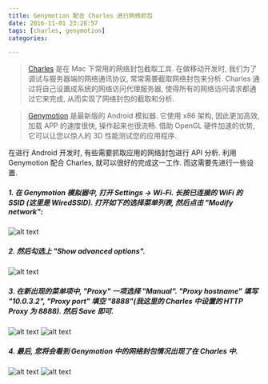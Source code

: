 ```yaml
---
title: Genymotion 配合 Charles 进行网络抓包
date: 2016-11-01 23:28:57
tags: [charles, genymotion]
categories:

---
```



> [Charles](https://www.charlesproxy.com) 是在 Mac 下常用的网络封包截取工具. 在做移动开发时, 我们为了调试与服务器端的网络通讯协议, 常常需要截取网络封包来分析. Charles 通过将自己设置成系统的网络访问代理服务器, 使得所有的网络访问请求都通过它来完成, 从而实现了网络封包的截取和分析.

> [Genymotion](http://www.genymotion.net) 是最新版的 Android 模拟器. 它使用 x86 架构, 因此更加高效, 加载 APP 的速度很快, 操作起来也很流畅. 借助 OpenGL 硬件加速的优势, 它可以让您以惊人的 3D 性能测试您的应用程序.

在进行 Android 开发时, 有些需要抓取应用的网络封包进行 API 分析. 利用 Genymotion 配合 Charles, 就可以很好的完成这一工作. 而这需要先进行一些设置.

<!-- more -->

##### 1. 在 Genymotion 模拟器中, 打开 Settings -> Wi-Fi. 长按已连接的 WiFi 的 SSID (这里是 WiredSSID). 打开如下的选择菜单列表, 然后点击 "Modify network":
![alt text][image-001]

##### 2. 然后勾选上 "Show advanced options".
![alt text][image-002]

##### 3. 在新出现的菜单项中, "Proxy" 一项选择 "Manual". "Proxy hostname" 填写 "10.0.3.2", "Proxy port" 填空 "8888"(我这里的 Charles 中设置的 HTTP Proxy 为 8888). 然后 Save 即可.
![alt text][image-003]
![alt text][image-004]

##### 4. 最后, 您将会看到 Genymotion 中的网络封包情况出现了在 Charles 中.
![alt text][image-005]
![alt text][image-006]

[image-001]: http://sai628-blog-image.oss-cn-shenzhen.aliyuncs.com/genymotion-setup-proxy-for-charles-image-001.png?x-oss-process=image/resize,h_500
[image-002]: http://sai628-blog-image.oss-cn-shenzhen.aliyuncs.com/genymotion-setup-proxy-for-charles-image-002.png?x-oss-process=image/resize,h_500
[image-003]: http://sai628-blog-image.oss-cn-shenzhen.aliyuncs.com/genymotion-setup-proxy-for-charles-image-003.png?x-oss-process=image/resize,h_500
[image-004]: http://sai628-blog-image.oss-cn-shenzhen.aliyuncs.com/genymotion-setup-proxy-for-charles-image-004.png?x-oss-process=image/resize,w_600
[image-005]: http://sai628-blog-image.oss-cn-shenzhen.aliyuncs.com/genymotion-setup-proxy-for-charles-image-005.png?x-oss-process=image/resize,h_500
[image-006]: http://sai628-blog-image.oss-cn-shenzhen.aliyuncs.com/genymotion-setup-proxy-for-charles-image-006.png?x-oss-process=image/resize,h_500